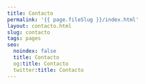 ```yaml
---
title: Contacto
permalink: '{{ page.fileSlug }}/index.html'
layout: contacto.html
slug: contacto
tags: pages
seo:
  noindex: false
  title: Contacto
  og:title: Contacto
  twitter:title: Contacto
---
```



